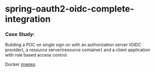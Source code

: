 # spring-oauth2-oidc-complete-integration

### Case Study:

Building a POC on single sign on with an authorization server (OIDC provider), a resource server(resource container) and a client application with role based access control. 

Docker [images](https://hub.docker.com/u/anilpatro83)
